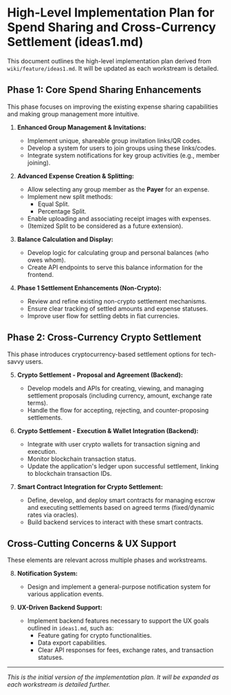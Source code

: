 # High-Level Implementation Plan for Spend Sharing and Cross-Currency Settlement (ideas1.md)

This document outlines the high-level implementation plan derived from `wiki/feature/ideas1.md`. It will be updated as each workstream is detailed.

## Phase 1: Core Spend Sharing Enhancements

This phase focuses on improving the existing expense sharing capabilities and making group management more intuitive.

1.  **Enhanced Group Management & Invitations:**
    *   Implement unique, shareable group invitation links/QR codes.
    *   Develop a system for users to join groups using these links/codes.
    *   Integrate system notifications for key group activities (e.g., member joining).

2.  **Advanced Expense Creation & Splitting:**
    *   Allow selecting any group member as the **Payer** for an expense.
    *   Implement new split methods:
        *   Equal Split.
        *   Percentage Split.
    *   Enable uploading and associating receipt images with expenses.
    *   (Itemized Split to be considered as a future extension).

3.  **Balance Calculation and Display:**
    *   Develop logic for calculating group and personal balances (who owes whom).
    *   Create API endpoints to serve this balance information for the frontend.

4.  **Phase 1 Settlement Enhancements (Non-Crypto):**
    *   Review and refine existing non-crypto settlement mechanisms.
    *   Ensure clear tracking of settled amounts and expense statuses.
    *   Improve user flow for settling debts in fiat currencies.

## Phase 2: Cross-Currency Crypto Settlement

This phase introduces cryptocurrency-based settlement options for tech-savvy users.

5.  **Crypto Settlement - Proposal and Agreement (Backend):**
    *   Develop models and APIs for creating, viewing, and managing settlement proposals (including currency, amount, exchange rate terms).
    *   Handle the flow for accepting, rejecting, and counter-proposing settlements.

6.  **Crypto Settlement - Execution & Wallet Integration (Backend):**
    *   Integrate with user crypto wallets for transaction signing and execution.
    *   Monitor blockchain transaction status.
    *   Update the application's ledger upon successful settlement, linking to blockchain transaction IDs.

7.  **Smart Contract Integration for Crypto Settlement:**
    *   Define, develop, and deploy smart contracts for managing escrow and executing settlements based on agreed terms (fixed/dynamic rates via oracles).
    *   Build backend services to interact with these smart contracts.

## Cross-Cutting Concerns & UX Support

These elements are relevant across multiple phases and workstreams.

8.  **Notification System:**
    *   Design and implement a general-purpose notification system for various application events.

9.  **UX-Driven Backend Support:**
    *   Implement backend features necessary to support the UX goals outlined in `ideas1.md`, such as:
        *   Feature gating for crypto functionalities.
        *   Data export capabilities.
        *   Clear API responses for fees, exchange rates, and transaction statuses.

---
*This is the initial version of the implementation plan. It will be expanded as each workstream is detailed further.*
